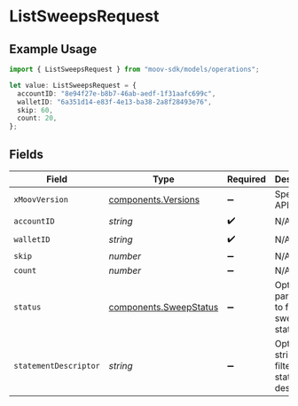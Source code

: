 # ListSweepsRequest

## Example Usage

```typescript
import { ListSweepsRequest } from "moov-sdk/models/operations";

let value: ListSweepsRequest = {
  accountID: "8e94f27e-b8b7-46ab-aedf-1f31aafc699c",
  walletID: "6a351d14-e83f-4e13-ba38-2a8f28493e76",
  skip: 60,
  count: 20,
};
```

## Fields

| Field                                                            | Type                                                             | Required                                                         | Description                                                      | Example                                                          |
| ---------------------------------------------------------------- | ---------------------------------------------------------------- | ---------------------------------------------------------------- | ---------------------------------------------------------------- | ---------------------------------------------------------------- |
| `xMoovVersion`                                                   | [components.Versions](../../models/components/versions.md)       | :heavy_minus_sign:                                               | Specify an API version.                                          |                                                                  |
| `accountID`                                                      | *string*                                                         | :heavy_check_mark:                                               | N/A                                                              |                                                                  |
| `walletID`                                                       | *string*                                                         | :heavy_check_mark:                                               | N/A                                                              |                                                                  |
| `skip`                                                           | *number*                                                         | :heavy_minus_sign:                                               | N/A                                                              | 60                                                               |
| `count`                                                          | *number*                                                         | :heavy_minus_sign:                                               | N/A                                                              | 20                                                               |
| `status`                                                         | [components.SweepStatus](../../models/components/sweepstatus.md) | :heavy_minus_sign:                                               | Optional parameter to filter by sweep status.                    |                                                                  |
| `statementDescriptor`                                            | *string*                                                         | :heavy_minus_sign:                                               | Optional string to filter by statement descriptor.               |                                                                  |